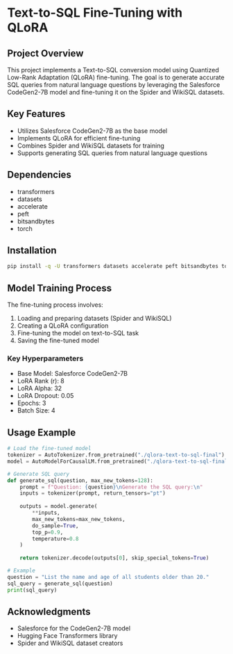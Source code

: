 # Text-to-SQL Fine-Tuning with QLoRA

## Project Overview

This project implements a Text-to-SQL conversion model using Quantized Low-Rank Adaptation (QLoRA) fine-tuning. The goal is to generate accurate SQL queries from natural language questions by leveraging the Salesforce CodeGen2-7B model and fine-tuning it on the Spider and WikiSQL datasets.

## Key Features

- Utilizes Salesforce CodeGen2-7B as the base model
- Implements QLoRA for efficient fine-tuning
- Combines Spider and WikiSQL datasets for training
- Supports generating SQL queries from natural language questions

## Dependencies

- transformers
- datasets
- accelerate
- peft
- bitsandbytes
- torch

## Installation

```bash
pip install -q -U transformers datasets accelerate peft bitsandbytes torch
```

## Model Training Process

The fine-tuning process involves:
1. Loading and preparing datasets (Spider and WikiSQL)
2. Creating a QLoRA configuration
3. Fine-tuning the model on text-to-SQL task
4. Saving the fine-tuned model

### Key Hyperparameters

- Base Model: Salesforce CodeGen2-7B
- LoRA Rank (r): 8
- LoRA Alpha: 32
- LoRA Dropout: 0.05
- Epochs: 3
- Batch Size: 4

## Usage Example

```python
# Load the fine-tuned model
tokenizer = AutoTokenizer.from_pretrained("./qlora-text-to-sql-final")
model = AutoModelForCausalLM.from_pretrained("./qlora-text-to-sql-final")

# Generate SQL query
def generate_sql(question, max_new_tokens=128):
    prompt = f"Question: {question}\nGenerate the SQL query:\n"
    inputs = tokenizer(prompt, return_tensors="pt")
    
    outputs = model.generate(
        **inputs,
        max_new_tokens=max_new_tokens,
        do_sample=True,
        top_p=0.9,
        temperature=0.8
    )
    
    return tokenizer.decode(outputs[0], skip_special_tokens=True)

# Example
question = "List the name and age of all students older than 20."
sql_query = generate_sql(question)
print(sql_query)
```

## Acknowledgments

- Salesforce for the CodeGen2-7B model
- Hugging Face Transformers library
- Spider and WikiSQL dataset creators
